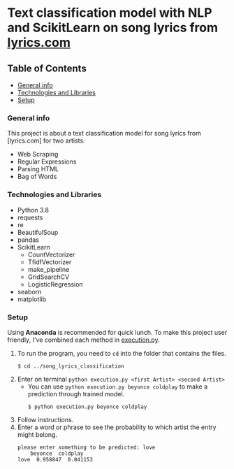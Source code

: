 # Text classification model with NLP and ScikitLearn on song lyrics from [lyrics.com](lyrics.com)



## Table of Contents
- [General info](#general-info)
- [Technologies and Libraries](#technologies-and-libraries)
- [Setup](#setup)


### General info
This project is about a text classification model for song lyrics from [lyrics.com] for two artists:
- Web Scraping
- Regular Expressions
- Parsing HTML
- Bag of Words

### Technologies and Libraries
- Python 3.8
- requests
- re
- BeautifulSoup
- pandas
- ScikitLearn
    - CountVectorizer
    - TfidfVectorizer
    - make_pipeline
    - GridSearchCV
    - LogisticRegression
- seaborn
- matplotlib

### Setup
Using **Anaconda** is recommended for quick lunch.
To make this project user friendly, I've combined each method in [execution.py](https://github.com/memredikici/song_lyrics_classification/blob/master/execution.py).
1.  To run the program, you need to `cd` into the folder that contains the files.
    ```
    $ cd ../song_lyrics_classification
    ```
2. Enter on terminal `python execution.py <first Artist> <second Artist> ` 
    - You can use `python execution.py beyonce coldplay` to make a prediction through trained model.
        ```
        $ python execution.py beyonce coldplay
        ```
3. Follow instructions.
4. Enter a word or phrase to see the probability to which artist the entry might belong.
    ```
    please enter something to be predicted: love
        beyonce  coldplay
    love  0.958847  0.041153
    ```

